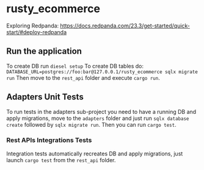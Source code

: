 # rusty_ecommerce

Exploring Redpanda: https://docs.redpanda.com/23.3/get-started/quick-start/#deploy-redpanda

## Run the application

To create DB run `diesel setup`
To create DB tables do: `DATABASE_URL=postgres://foo:bar@127.0.0.1/rusty_ecommerce sqlx migrate run`
Then move to the `rest_api` folder and execute `cargo run`.

## Adapters Unit Tests

To run tests in the adapters sub-project you need to have a running DB and apply migrations, move to the `adapters` folder and just run `sqlx database create` followed by `sqlx migrate run`. Then you can run `cargo test`.

### Rest APIs Integrations Tests

Integration tests automatically recreates DB and apply migrations, just launch `cargo test` from the `rest_api` folder.

